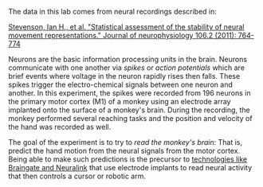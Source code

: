 The data in this lab comes from neural recordings described in:

<a href="https://pubmed.ncbi.nlm.nih.gov/21613593/">
Stevenson, Ian H., et al. "Statistical assessment of the stability of neural movement representations." Journal of neurophysiology 106.2 (2011): 764-774</a>

Neurons are the basic information processing units in the brain.  Neurons communicate with one another via *spikes* or *action potentials* which are brief events where voltage in the neuron rapidly rises then falls.  These spikes trigger the electro-chemical signals between one neuron and another.  In this experiment, the spikes were recorded from 196 neurons in the primary motor cortex (M1) of a monkey using an electrode array implanted onto the surface of a monkey's brain.  During the recording, the monkey performed several reaching tasks and the position and velocity of the hand was recorded as well.  

The goal of the experiment is to try to *read the monkey's brain*:  That is, predict the hand motion from the neural signals from the motor cortex. Being able to make such predictions is the precursor to [technologies like Braingate and Neuralink](https://www.youtube.com/watch?v=QRt8QCx3BCo) that use electrode implants to read neural activity that then controls a cursor or robotic arm.
